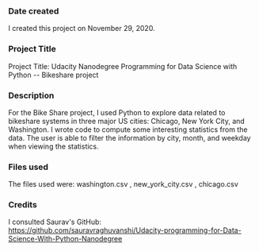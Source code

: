 ### Date created
I created this project on November 29, 2020.

### Project Title
Project Title: Udacity Nanodegree Programming for Data Science with Python -- Bikeshare project

### Description
For the Bike Share project, I used Python to explore data related to bikeshare systems in three major US cities: Chicago, New York City, and Washington. I wrote code to compute some interesting statistics from the data. The user is able to filter the information by city, month, and weekday when viewing the statistics.

### Files used
The files used were:
washington.csv ,
new_york_city.csv ,
chicago.csv

### Credits
I consulted Saurav's GitHub: https://github.com/sauravraghuvanshi/Udacity-programming-for-Data-Science-With-Python-Nanodegree
